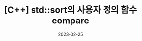 ---
title:  "[C++] std::sort의 사용자 정의 함수 compare"
excerpt: "sort의 정렬 기준을 내 맘대로"
date:   2023-02-25
last_modified_at: 2023-02-25
categories:
  - Cpp
toc: true
toc_sticky: true
---